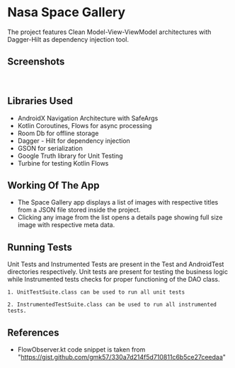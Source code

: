 
# Nasa Space Gallery

The project features Clean Model-View-ViewModel architectures with Dagger-Hilt as dependency injection tool.

## Screenshots

![]()
![]()



## Libraries Used
- AndroidX Navigation Architecture with SafeArgs
- Kotlin Coroutines, Flows for async processing
- Room Db for offline storage
- Dagger - Hilt for dependency injection
- GSON for serialization
- Google Truth library for Unit Testing
- Turbine for testing Kotlin Flows


## Working Of The App

- The Space Gallery app displays a list of images with respective titles from a JSON file stored inside the project.
- Clicking any image from the list opens a details page showing full size image with respective meta data.


## Running Tests

Unit Tests and Instrumented Tests are present in the Test and AndroidTest directories respectively. Unit tests are present for testing the business logic while Instrumented tests checks for proper functioning of the DAO class.

```
1. UnitTestSuite.class can be used to run all unit tests

2. InstrumentedTestSuite.class can be used to run all instrumented tests.

```

## References
- FlowObserver.kt code snippet is taken from "https://gist.github.com/gmk57/330a7d214f5d710811c6b5ce27ceedaa"